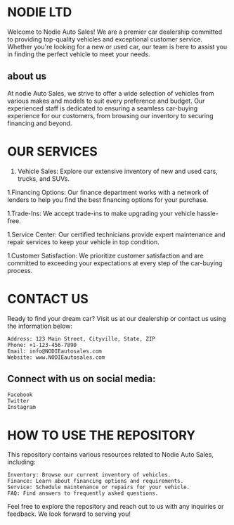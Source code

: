 # NODIE LTD

Welcome to Nodie Auto Sales! We are a premier car dealership committed to providing top-quality vehicles and exceptional customer service. Whether you're looking for a new or used car, our team is here to assist you in finding the perfect vehicle to meet your needs.

## about us

At nodie Auto Sales, we strive to offer a wide selection of vehicles from various makes and models to suit every preference and budget. Our experienced staff is dedicated to ensuring a seamless car-buying experience for our customers, from browsing our inventory to securing financing and beyond.

# OUR SERVICES

1.  Vehicle Sales: Explore our extensive inventory of new and used cars, trucks, and SUVs.

1.Financing Options: Our finance department works with a network of lenders to help you find the best financing options for your purchase.

1.Trade-Ins: We accept trade-ins to make upgrading your vehicle hassle-free.

1.Service Center: Our certified technicians provide expert maintenance and repair services to keep your vehicle in top condition.

1.Customer Satisfaction: We prioritize customer satisfaction and are committed to exceeding your expectations at every step of the car-buying process.

# CONTACT US
Ready to find your dream car? Visit us at our dealership or contact us using the information below:

    Address: 123 Main Street, Cityville, State, ZIP
    Phone: +1-123-456-7890
    Email: info@NODIEautosales.com
    Website: www.NODIEautosales.com

## Connect with us on social media:

    Facebook
    Twitter
    Instagram

# HOW TO USE THE REPOSITORY

This repository contains various resources related to Nodie Auto Sales, including:

    Inventory: Browse our current inventory of vehicles.
    Finance: Learn about financing options and requirements.
    Service: Schedule maintenance or repairs for your vehicle.
    FAQ: Find answers to frequently asked questions.

Feel free to explore the repository and reach out to us with any inquiries or feedback. We look forward to serving you!